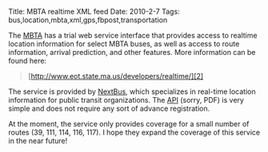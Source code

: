 Title: MBTA realtime XML feed
Date: 2010-2-7
Tags: bus,location,mbta,xml,gps,fbpost,transportation

The [MBTA][1] has a trial web service interface that provides access to realtime location information for select MBTA buses, as well as access to route information, arrival prediction, and other features. More information can be found here:

> [http://www.eot.state.ma.us/developers/realtime/][2]

The service is provided by [NextBus][3], which specializes in real-time location information for public transit organizations. The [API][4] (sorry, PDF) is very simple and does not require any sort of advance registration.

At the moment, the service only provides coverage for a small number of routes (39, 111, 114, 116, 117). I hope they expand the coverage of this service in the near future!

   [1]: http://mbta.com/
   [2]: http://www.eot.state.ma.us/developers/realtime/
   [3]: http://www.nextbus.com/
   [4]: http://www.eot.state.ma.us/developers/downloads/MBTA_XML_Feed_Trial_Docs_13Nov09.pdf


